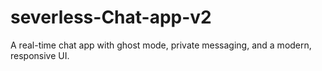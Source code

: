 # severless-Chat-app-v2
A real-time chat app with ghost mode, private messaging, and a modern, responsive UI.
